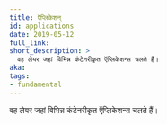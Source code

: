 ```yaml
---
title: ऍप्लिकेशन्
id: applications
date: 2019-05-12
full_link:
short_description: >
  वह लेयर जहां विभिन्न कंटेनरीकृत ऍप्लिकेशन्स चलते हैं।
aka:
tags:
- fundamental
---
```

 वह लेयर जहां विभिन्न कंटेनरीकृत ऍप्लिकेशन्स चलते हैं।
